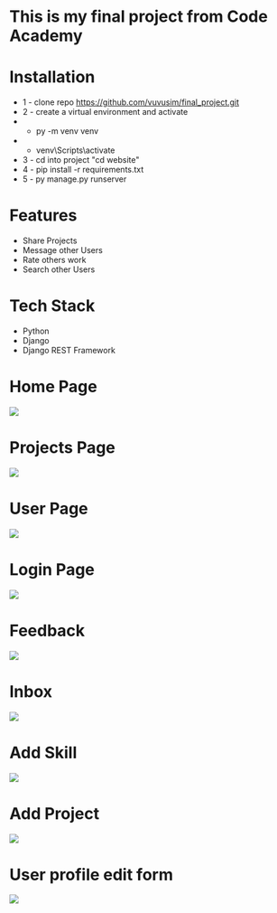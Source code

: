 # This is my final project from Code Academy

# Installation
* 1 - clone repo https://github.com/vuvusim/final_project.git
* 2 - create a virtual environment and activate
*  - py -m venv venv
*  - venv\Scripts\activate
* 3 - cd into project "cd website"
* 4 - pip install -r requirements.txt
* 5 - py manage.py runserver

# Features
* Share Projects
* Message other Users
* Rate others work
* Search other Users

# Tech Stack
* Python
* Django
* Django REST Framework

# Home Page
<img src="./resources/images/Home page.png"> 

# Projects Page
<img src="./resources/images/Projects page.png"> 

# User Page
<img src="./resources/images/User page.png"> 

# Login Page
<img src="./resources/images/Login page.png">

# Feedback
<img src="./resources/images/Feedback.png">

# Inbox
<img src="./resources/images/Inbox.png">

# Add Skill
<img src="./resources/images/Add skill.png">

# Add Project
<img src="./resources/images/Add project.png">

# User profile edit form
<img src="./resources/images/User profile edit form.png">